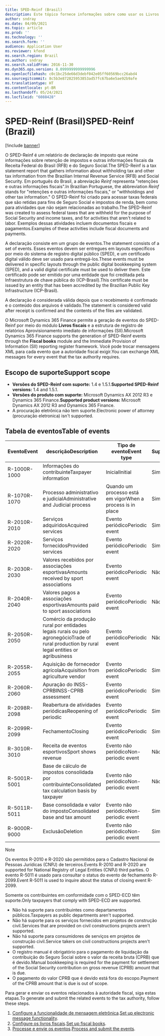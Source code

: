 ```yaml
---
title: SPED-Reinf (Brasil)
description: Este tópico fornece informações sobre como usar os Livros fiscais e a estrutura de mensagem eletrônica para configurar eventos do SPED-Reinf.
author: sndray
ms.date: 04/09/2021
ms.topic: article
ms.prod: ''
ms.technology: ''
ms.search.form: ''
audience: Application User
ms.reviewer: kfend
ms.search.region: Brazil
ms.author: sndray
ms.search.validFrom: 2016-11-30
ms.dyn365.ops.version: 8.0999999999999996
ms.openlocfilehash: c0c1bc25de66d3debf042e05ff60569bcc26abd4
ms.sourcegitcommit: 8c5b3e872825953853ad57fc67ba6e5ae92b9afe
ms.translationtype: HT
ms.contentlocale: pt-BR
ms.lasthandoff: 05/24/2021
ms.locfileid: "6088428"
---
```

# <a name="sped-reinf-brazil"></a><span data-ttu-id="9bc68-103">SPED-Reinf (Brasil)</span><span class="sxs-lookup"><span data-stu-id="9bc68-103">SPED-Reinf (Brazil)</span></span> 

[!include [banner](../includes/banner.md)]

<span data-ttu-id="9bc68-104">O SPED-Reinf é um relatório de declaração de imposto que reúne informações sobre retenção de impostos e outras informações fiscais da Receita Federal do Brasil (RFB) e do Seguro Social.</span><span class="sxs-lookup"><span data-stu-id="9bc68-104">The SPED-Reinf is a tax statement report that gathers information about withholding tax and other tax information from the Brazilian Internal Revenue Service (RFB) and Social Security.</span></span> <span data-ttu-id="9bc68-105">Em português do Brasil, a abreviação *Reinf* representa "retenções e outras informações fiscais".</span><span class="sxs-lookup"><span data-stu-id="9bc68-105">In Brazilian Portuguese, the abbreviation *Reinf* stands for "retenções e outras informações fiscais," or "withholdings and other tax information."</span></span> <span data-ttu-id="9bc68-106">O SPED-Reinf foi criado para acessar taxas federais que são retidas para fins de Seguro Social e impostos de renda, bem como para atividades que não sejam relacionadas ao trabalho.</span><span class="sxs-lookup"><span data-stu-id="9bc68-106">The SPED-Reinf was created to assess federal taxes that are withheld for the purpose of Social Security and income taxes, and for activities that aren't related to labor.</span></span> <span data-ttu-id="9bc68-107">Exemplos dessas atividades incluem documentos fiscais e pagamentos.</span><span class="sxs-lookup"><span data-stu-id="9bc68-107">Examples of these activities include fiscal documents and payments.</span></span>  

<span data-ttu-id="9bc68-108">A declaração consiste em um grupo de eventos.</span><span class="sxs-lookup"><span data-stu-id="9bc68-108">The statement consists of a set of events.</span></span> <span data-ttu-id="9bc68-109">Esses eventos devem ser entregues em layouts específicos por meio do sistema de registro digital público (SPED), e um certificado digital válido deve ser usado para entregá-los.</span><span class="sxs-lookup"><span data-stu-id="9bc68-109">These events must be delivered in specific layouts through the public digital bookkeeping system (SPED), and a valid digital certificate must be used to deliver them.</span></span> <span data-ttu-id="9bc68-110">Este certificado pode ser emitido por uma entidade que foi creditada pela Infraestrutura de chave pública do (ICP-Brasil).</span><span class="sxs-lookup"><span data-stu-id="9bc68-110">This certificate must be issued by an entity that has been accredited by the Brazilian Public Key Infrastructure (ICP-Brasil).</span></span>

<span data-ttu-id="9bc68-111">A declaração é considerada válida depois que o recebimento é confirmado e o conteúdo dos arquivos é validado.</span><span class="sxs-lookup"><span data-stu-id="9bc68-111">The statement is considered valid after receipt is confirmed and the contents of the files are validated.</span></span>

<span data-ttu-id="9bc68-112">O Microsoft Dynamics 365 Finance permite a geração de eventos do SPED-Reinf por meio do módulo **Livros fiscais** e a estrutura de registro de relatórios Aprovisionamento imediato de informações (SII).</span><span class="sxs-lookup"><span data-stu-id="9bc68-112">Microsoft Dynamics 365 Finance supports the generation of SPED-Reinf events through the **Fiscal books** module and the Immediate Provision of Information (SII) reporting register framework.</span></span> <span data-ttu-id="9bc68-113">Você pode trocar mensagens XML para cada evento que a autoridade fiscal exigir.</span><span class="sxs-lookup"><span data-stu-id="9bc68-113">You can exchange XML messages for every event that the tax authority requires.</span></span>

## <a name="support-scope"></a><span data-ttu-id="9bc68-114">Escopo de suporte</span><span class="sxs-lookup"><span data-stu-id="9bc68-114">Support scope</span></span>

- <span data-ttu-id="9bc68-115">**Versões do SPED-Reinf com suporte:** 1.4 e 1.5.1.</span><span class="sxs-lookup"><span data-stu-id="9bc68-115">**Supported SPED-Reinf versions:** 1.4 and 1.5.1.</span></span>
- <span data-ttu-id="9bc68-116">**Versões do produto com suporte:** Microsoft Dynamics AX 2012 R3 e Dynamics 365 Finance.</span><span class="sxs-lookup"><span data-stu-id="9bc68-116">**Supported product versions:** Microsoft Dynamics AX 2012 R3 and Dynamics 365 Finance.</span></span>
- <span data-ttu-id="9bc68-117">A procuração eletrônica não tem suporte.</span><span class="sxs-lookup"><span data-stu-id="9bc68-117">Electronic power of attorney (procuração eletronica) isn't supported.</span></span>

## <a name="table-of-events"></a><span data-ttu-id="9bc68-118">Tabela de eventos</span><span class="sxs-lookup"><span data-stu-id="9bc68-118">Table of events</span></span>

| <span data-ttu-id="9bc68-119">Evento</span><span class="sxs-lookup"><span data-stu-id="9bc68-119">Event</span></span> | <span data-ttu-id="9bc68-120">descrição</span><span class="sxs-lookup"><span data-stu-id="9bc68-120">Description</span></span> | <span data-ttu-id="9bc68-121">Tipo de evento</span><span class="sxs-lookup"><span data-stu-id="9bc68-121">Event type</span></span> | <span data-ttu-id="9bc68-122">Suportado</span><span class="sxs-lookup"><span data-stu-id="9bc68-122">Supported</span></span> |
|---|---|---|---|
| <span data-ttu-id="9bc68-123">R-1000</span><span class="sxs-lookup"><span data-stu-id="9bc68-123">R-1000</span></span> | <span data-ttu-id="9bc68-124">Informações do contribuinte</span><span class="sxs-lookup"><span data-stu-id="9bc68-124">Taxpayer information</span></span> | <span data-ttu-id="9bc68-125">Inicial</span><span class="sxs-lookup"><span data-stu-id="9bc68-125">Initial</span></span> | <span data-ttu-id="9bc68-126">Sim</span><span class="sxs-lookup"><span data-stu-id="9bc68-126">Yes</span></span> |
| <span data-ttu-id="9bc68-127">R-1070</span><span class="sxs-lookup"><span data-stu-id="9bc68-127">R-1070</span></span> | <span data-ttu-id="9bc68-128">Processo administrativo e judicial</span><span class="sxs-lookup"><span data-stu-id="9bc68-128">Administrative and Judicial process</span></span> | <span data-ttu-id="9bc68-129">Quando um processo está em vigor</span><span class="sxs-lookup"><span data-stu-id="9bc68-129">When a process is in place</span></span> | <span data-ttu-id="9bc68-130">Sim</span><span class="sxs-lookup"><span data-stu-id="9bc68-130">Yes</span></span> |
| <span data-ttu-id="9bc68-131">R-2010</span><span class="sxs-lookup"><span data-stu-id="9bc68-131">R-2010</span></span> | <span data-ttu-id="9bc68-132">Serviços adquiridos</span><span class="sxs-lookup"><span data-stu-id="9bc68-132">Acquired services</span></span> | <span data-ttu-id="9bc68-133">Evento periódico</span><span class="sxs-lookup"><span data-stu-id="9bc68-133">Periodic event</span></span> | <span data-ttu-id="9bc68-134">Sim</span><span class="sxs-lookup"><span data-stu-id="9bc68-134">Yes</span></span> |
| <span data-ttu-id="9bc68-135">R-2020</span><span class="sxs-lookup"><span data-stu-id="9bc68-135">R-2020</span></span> | <span data-ttu-id="9bc68-136">Serviços fornecidos</span><span class="sxs-lookup"><span data-stu-id="9bc68-136">Provided services</span></span> | <span data-ttu-id="9bc68-137">Evento periódico</span><span class="sxs-lookup"><span data-stu-id="9bc68-137">Periodic event</span></span> | <span data-ttu-id="9bc68-138">Sim</span><span class="sxs-lookup"><span data-stu-id="9bc68-138">Yes</span></span> |
| <span data-ttu-id="9bc68-139">R-2030</span><span class="sxs-lookup"><span data-stu-id="9bc68-139">R-2030</span></span> | <span data-ttu-id="9bc68-140">Valores recebidos por associações esportivas</span><span class="sxs-lookup"><span data-stu-id="9bc68-140">Amounts received by sport associations</span></span> | <span data-ttu-id="9bc68-141">Evento periódico</span><span class="sxs-lookup"><span data-stu-id="9bc68-141">Periodic event</span></span> | <span data-ttu-id="9bc68-142">Não</span><span class="sxs-lookup"><span data-stu-id="9bc68-142">No</span></span> |
| <span data-ttu-id="9bc68-143">R-2040</span><span class="sxs-lookup"><span data-stu-id="9bc68-143">R-2040</span></span> | <span data-ttu-id="9bc68-144">Valores pagos a associações esportivas</span><span class="sxs-lookup"><span data-stu-id="9bc68-144">Amounts paid to sport associations</span></span> | <span data-ttu-id="9bc68-145">Evento periódico</span><span class="sxs-lookup"><span data-stu-id="9bc68-145">Periodic event</span></span> | <span data-ttu-id="9bc68-146">Não</span><span class="sxs-lookup"><span data-stu-id="9bc68-146">No</span></span> |
| <span data-ttu-id="9bc68-147">R-2050</span><span class="sxs-lookup"><span data-stu-id="9bc68-147">R-2050</span></span> | <span data-ttu-id="9bc68-148">Comércio da produção rural por entidades legais rurais ou pelo agronegócio</span><span class="sxs-lookup"><span data-stu-id="9bc68-148">Trade of rural production by rural legal entities or agribusiness</span></span> | <span data-ttu-id="9bc68-149">Evento periódico</span><span class="sxs-lookup"><span data-stu-id="9bc68-149">Periodic event</span></span> | <span data-ttu-id="9bc68-150">Não</span><span class="sxs-lookup"><span data-stu-id="9bc68-150">No</span></span> |
| <span data-ttu-id="9bc68-151">R-2055</span><span class="sxs-lookup"><span data-stu-id="9bc68-151">R-2055</span></span> | <span data-ttu-id="9bc68-152">Aquisição de fornecedor agrícola</span><span class="sxs-lookup"><span data-stu-id="9bc68-152">Acquisition from agriculture vendor</span></span> | <span data-ttu-id="9bc68-153">Evento periódico</span><span class="sxs-lookup"><span data-stu-id="9bc68-153">Periodic event</span></span> | <span data-ttu-id="9bc68-154">Sim</span><span class="sxs-lookup"><span data-stu-id="9bc68-154">Yes</span></span> |
| <span data-ttu-id="9bc68-155">R-2060</span><span class="sxs-lookup"><span data-stu-id="9bc68-155">R-2060</span></span> | <span data-ttu-id="9bc68-156">Apuração do INSS-CPRB</span><span class="sxs-lookup"><span data-stu-id="9bc68-156">INSS-CPRB assessment</span></span> | <span data-ttu-id="9bc68-157">Evento periódico</span><span class="sxs-lookup"><span data-stu-id="9bc68-157">Periodic event</span></span> | <span data-ttu-id="9bc68-158">Sim</span><span class="sxs-lookup"><span data-stu-id="9bc68-158">Yes</span></span> |
| <span data-ttu-id="9bc68-159">R-2098</span><span class="sxs-lookup"><span data-stu-id="9bc68-159">R-2098</span></span> | <span data-ttu-id="9bc68-160">Reabertura de atividades periódicas</span><span class="sxs-lookup"><span data-stu-id="9bc68-160">Reopening of periodic</span></span> | <span data-ttu-id="9bc68-161">Evento periódico</span><span class="sxs-lookup"><span data-stu-id="9bc68-161">Periodic event</span></span> | <span data-ttu-id="9bc68-162">Sim</span><span class="sxs-lookup"><span data-stu-id="9bc68-162">Yes</span></span> |
| <span data-ttu-id="9bc68-163">R-2099</span><span class="sxs-lookup"><span data-stu-id="9bc68-163">R-2099</span></span> | <span data-ttu-id="9bc68-164">Fechamento</span><span class="sxs-lookup"><span data-stu-id="9bc68-164">Closing</span></span> | <span data-ttu-id="9bc68-165">Evento periódico</span><span class="sxs-lookup"><span data-stu-id="9bc68-165">Periodic event</span></span> | <span data-ttu-id="9bc68-166">Sim</span><span class="sxs-lookup"><span data-stu-id="9bc68-166">Yes</span></span> |
| <span data-ttu-id="9bc68-167">R-3010</span><span class="sxs-lookup"><span data-stu-id="9bc68-167">R-3010</span></span> | <span data-ttu-id="9bc68-168">Receita de eventos esportivos</span><span class="sxs-lookup"><span data-stu-id="9bc68-168">Sport shows revenue</span></span> | <span data-ttu-id="9bc68-169">Evento não periódico</span><span class="sxs-lookup"><span data-stu-id="9bc68-169">Non-periodic event</span></span> | <span data-ttu-id="9bc68-170">Não</span><span class="sxs-lookup"><span data-stu-id="9bc68-170">No</span></span> |
| <span data-ttu-id="9bc68-171">R-5001</span><span class="sxs-lookup"><span data-stu-id="9bc68-171">R-5001</span></span> | <span data-ttu-id="9bc68-172">Base de cálculo de impostos consolidada por contribuinte</span><span class="sxs-lookup"><span data-stu-id="9bc68-172">Consolidated tax calculation basis by taxpayer</span></span> | <span data-ttu-id="9bc68-173">Evento não periódico</span><span class="sxs-lookup"><span data-stu-id="9bc68-173">Non-periodic event</span></span> | <span data-ttu-id="9bc68-174">Não</span><span class="sxs-lookup"><span data-stu-id="9bc68-174">No</span></span> |
| <span data-ttu-id="9bc68-175">R-5011</span><span class="sxs-lookup"><span data-stu-id="9bc68-175">R-5011</span></span> | <span data-ttu-id="9bc68-176">Base consolidada e valor do imposto</span><span class="sxs-lookup"><span data-stu-id="9bc68-176">Consolidated base and tax amount</span></span> | <span data-ttu-id="9bc68-177">Evento não periódico</span><span class="sxs-lookup"><span data-stu-id="9bc68-177">Non-periodic event</span></span> | <span data-ttu-id="9bc68-178">Sim</span><span class="sxs-lookup"><span data-stu-id="9bc68-178">Yes</span></span> |
| <span data-ttu-id="9bc68-179">R-9000</span><span class="sxs-lookup"><span data-stu-id="9bc68-179">R-9000</span></span> | <span data-ttu-id="9bc68-180">Exclusão</span><span class="sxs-lookup"><span data-stu-id="9bc68-180">Deletion</span></span> | <span data-ttu-id="9bc68-181">Evento não periódico</span><span class="sxs-lookup"><span data-stu-id="9bc68-181">Non-periodic event</span></span> | <span data-ttu-id="9bc68-182">Sim</span><span class="sxs-lookup"><span data-stu-id="9bc68-182">Yes</span></span> |

> [!NOTE]
> <span data-ttu-id="9bc68-183">Os eventos R-2010 e R-2020 são permitidos para o Cadastro Nacional de Pessoas Jurídicas (CNPJ) de terceiros.</span><span class="sxs-lookup"><span data-stu-id="9bc68-183">Events R-2010 and R-2020 are supported for National Registry of Legal Entities (CNPJ) third parties.</span></span> <span data-ttu-id="9bc68-184">O evento R-5011 é usado para consultar o status do evento de fechamento R-2099.</span><span class="sxs-lookup"><span data-stu-id="9bc68-184">Event R-5011 is used to inquire about the status of closing event R-2099.</span></span>

<span data-ttu-id="9bc68-185">Somente os contribuintes em conformidade com o SPED-ECD têm suporte.</span><span class="sxs-lookup"><span data-stu-id="9bc68-185">Only taxpayers that comply with SPED-ECD are supported.</span></span>

- <span data-ttu-id="9bc68-186">Não há suporte para contribuintes como departamentos públicos.</span><span class="sxs-lookup"><span data-stu-id="9bc68-186">Taxpayers as public departments aren't supported.</span></span>
- <span data-ttu-id="9bc68-187">Não há suporte para os serviços fornecidos em projetos de construção civil.</span><span class="sxs-lookup"><span data-stu-id="9bc68-187">Services that are provided on civil constructions projects aren't supported.</span></span>
- <span data-ttu-id="9bc68-188">Não há suporte para consumidores de serviços em projetos de construção civil.</span><span class="sxs-lookup"><span data-stu-id="9bc68-188">Service takers on civil constructions projects aren't supported.</span></span>
- <span data-ttu-id="9bc68-189">O registro manual é obrigatório para o pagamento de liquidação da contribuição do Seguro Social sobre o valor da receita bruta (CPRB) que é devido.</span><span class="sxs-lookup"><span data-stu-id="9bc68-189">Manual bookkeeping is required for the payment for settlement of the Social Security contribution on gross revenue (CPRB) amount that is due.</span></span>
- <span data-ttu-id="9bc68-190">O pagamento do valor CPRB que é devido está fora do escopo.</span><span class="sxs-lookup"><span data-stu-id="9bc68-190">Payment of the CPRB amount that is due is out of scope.</span></span>

<span data-ttu-id="9bc68-191">Para gerar e enviar os eventos relacionados à autoridade fiscal, siga estas etapas.</span><span class="sxs-lookup"><span data-stu-id="9bc68-191">To generate and submit the related events to the tax authority, follow these steps.</span></span>

1. <span data-ttu-id="9bc68-192">[Configure a funcionalidade de mensagem eletrônica](latam-bra-sped-reinf-electronic-messages.md).</span><span class="sxs-lookup"><span data-stu-id="9bc68-192">[Set up electronic message functionality](latam-bra-sped-reinf-electronic-messages.md).</span></span> 
2. <span data-ttu-id="9bc68-193">[Configure os livros fiscais](latam-bra-sped-reinf-setup-fiscal-books.md).</span><span class="sxs-lookup"><span data-stu-id="9bc68-193">[Set up fiscal books](latam-bra-sped-reinf-setup-fiscal-books.md).</span></span>
3. <span data-ttu-id="9bc68-194">[Processe e envie os eventos](latam-bra-sped-reinf.md).</span><span class="sxs-lookup"><span data-stu-id="9bc68-194">[Process and submit the events](latam-bra-sped-reinf.md).</span></span>
